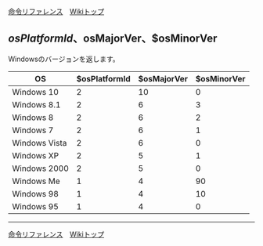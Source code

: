 
[命令リファレンス](./reference)&emsp;[Wikiトップ](./)

<title>命令リファレンス - $osPlatformId、$osMajorVer、$osMinorVer</title>

## $osPlatformId、$osMajorVer、$osMinorVer
Windowsのバージョンを返します。

|OS|$osPlatformId|$osMajorVer|$osMinorVer|
|-|-|-|-|
|Windows 10|2|10|0|
|Windows 8.1|2|6|3|
|Windows 8|2|6|2|
|Windows 7|2|6|1|
|Windows Vista|2|6|0|
|Windows XP|2|5|1|
|Windows 2000|2|5|0|
|Windows Me|1|4|90|
|Windows 98|1|4|10|
|Windows 95|1|4|0|

***

[命令リファレンス](./reference)&emsp;[Wikiトップ](./)

